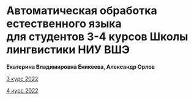 # Автоматическая обработка естественного языка <br>для студентов 3-4 курсов Школы лингвистики НИУ ВШЭ

**Екатерина Владимировна Еникеева, Александр Орлов**

[3 курс 2022](3rd_year)

[4 курс 2022](4th_year)

